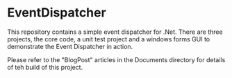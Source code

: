# EventDispatcher
This repository contains a simple event dispatcher for .Net. There are three projects, the core code, a unit test project and a windows forms GUI to demonstrate the Event Dispatcher in action.

Please refer to the "BlogPost" articles in the Documents directory for details of teh build of this project.
